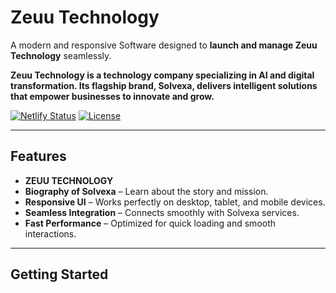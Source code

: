 # Zeuu Technology 

A modern and responsive Software designed to **launch and manage Zeuu Technology** seamlessly.

**Zeuu Technology is a technology company specializing in AI and digital transformation. Its flagship brand, Solvexa, delivers intelligent solutions that empower businesses to innovate and grow.**

[![Netlify Status](https://api.netlify.com/api/v1/badges/9758cc35-73ce-4fc7-b1fa-6d55215f3091/deploy-status)](https://app.netlify.com/projects/solvexa/deploys)
[![License](https://img.shields.io/badge/License-Solvexa-blue.svg)](#license)

---

##  Features
- **ZEUU TECHNOLOGY**
- **Biography of Solvexa** – Learn about the story and mission.  
- **Responsive UI** – Works perfectly on desktop, tablet, and mobile devices.  
- **Seamless Integration** – Connects smoothly with Solvexa services.  
- **Fast Performance** – Optimized for quick loading and smooth interactions.  

---

##  Getting Started





